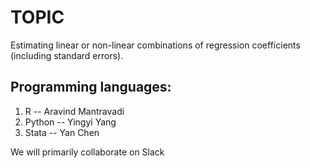 # TOPIC

Estimating linear or non-linear combinations of regression coefficients (including standard errors).

## Programming languages:

  1. R -- Aravind Mantravadi
  2. Python -- Yingyi Yang
  3. Stata -- Yan Chen


We will primarily collaborate on Slack
